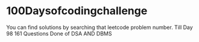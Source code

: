 # 100Daysofcodingchallenge

You can find solutions by searching that leetcode problem number.
Till Day 98 161 Questions Done of DSA AND DBMS

